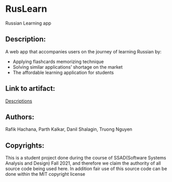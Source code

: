 # RusLearn
Russian Learning app

## Description:
A web app that accompanies users on the journey of learning Russian by:
- Applying flashcards memorizing technique
- Solving similar applications’ shortage on the market
- The affordable learning application for students

## Link to artifact:
[Descriptions](https://docs.google.com/document/d/1xzDPuQek72qCGHcejrLsAYMtsXDgOepC/edit?usp=sharing&ouid=110717885064894218528&rtpof=true&sd=true)

## Authors:
Rafik Hachana, Parth Kalkar, Danil Shalagin, Truong Nguyen

## Copyrights:
This is a student project done during the course of SSAD(Software Systems Analysis and Design) Fall 2021, and therefore we claim the authority of all source code being used here.
In addition fair use of this source code can be done within the MIT copyright license
